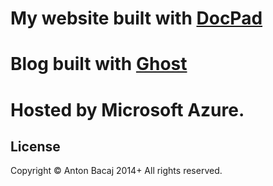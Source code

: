 # My website built with [DocPad](http://docpad.org)
# Blog built with [Ghost](http://ghost.org)
# Hosted by Microsoft Azure.

## License
Copyright &copy; Anton Bacaj 2014+ All rights reserved.
